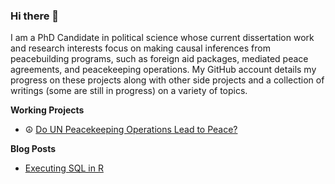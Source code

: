 ### Hi there 👋

I am a PhD Candidate in political science whose current dissertation work and research interests focus on making causal inferences from peacebuilding programs, such as foreign aid packages, mediated peace agreements, and peacekeeping operations. My GitHub account details my progress on these projects along with other side projects and a collection of writings (some are still in progress) on a variety of topics.

**Working Projects**

- ☮️ [Do UN Peacekeeping Operations Lead to Peace?](https://github.com/Brian-Lookabaugh/Causal-Impact-of-PKOs-on-Peace)

**Blog Posts**

- [Executing SQL in R](https://github.com/Brian-Lookabaugh/Executing-SQL-in-R)

<!--
### Hi there 👋

I am a PhD Candidate in political science whose current dissertation work and research interests focus on making causal inferences from peacebuilding programs, such as foreign aid packages, mediated peace agreements, and peacekeeping operations. My GitHub account details my progress on these projects along with other side projects and a collection of writings (some are still in progress) on a variety of topics.

**Completed Projects**

- ☮️ [Do UN Peacekeeping Operations Lead to Peace?](https://github.com/Brian-Lookabaugh/Causal-Impact-of-PKOs-on-Peace)
- 🕊️ [Can Foreign Aid Buy Peace?](https://github.com/Brian-Lookabaugh/Causal-Impact-of-Foreign-Aid-on-Peace)
- 💰 [Can FDI Buy Peace?]()

**Working Projects**

- [4th Research Project]()

**Blog Posts**

- [Executing SQL in R](https://github.com/Brian-Lookabaugh/Executing-SQL-in-R)
- [Data Manipulation With dplyr, pandas, and polars](https://github.com/Brian-Lookabaugh/Data-Manipulation-in-R-and-Python)
- [Data Visualization in R](https://github.com/Brian-Lookabaugh/Data-Vizualization-in-R)
- [Causal Inference for the Confused Social Scientist](https://github.com/Brian-Lookabaugh/Causal-Inference-for-Social-Scientists)
- [Machine Learning for the Confused Social Scientist](https://github.com/Brian-Lookabaugh/Machine-Learning-for-Social-Scientists)
-->
